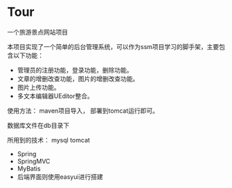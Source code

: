 # Tour
一个旅游景点网站项目


本项目实现了一个简单的后台管理系统，可以作为ssm项目学习的脚手架，主要包含以下功能： <br /> 
- 管理员的注册功能，登录功能，删除功能。 <br /> 
- 文章的增删改查功能，图片的增删改查功能。 <br /> 
- 图片上传功能。 <br /> 
- 多文本编辑器UEditor整合。 <br /> 


使用方法：
maven项目导入，  部署到tomcat运行即可。

数据库文件在db目录下

所用到的技术：
mysql
tomcat
- Spring <br /> 
- SpringMVC <br /> 
- MyBatis <br /> 
- 后端界面则使用easyui进行搭建 <br /> 

